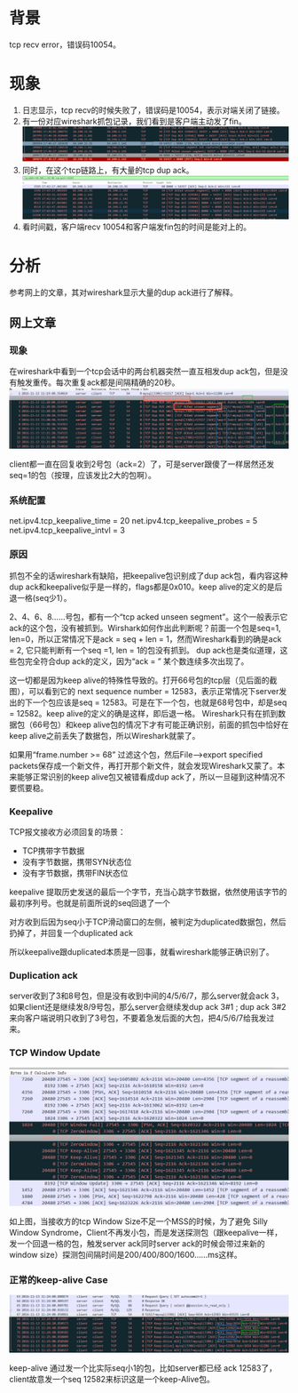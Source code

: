 # 背景
tcp recv error，错误码10054。

# 现象
1. 日志显示，tcp recv的时候失败了，错误码是10054，表示对端关闭了链接。
2. 有一份对应wireshark抓包记录，我们看到是客户端主动发了fin。
![picture 1](../images/78cdf511f54941467061fe9e9f787d95e5c3acece036a9abba1f323694fdb724.png)  
3. 同时，在这个tcp链路上，有大量的tcp dup ack。
![picture 2](../images/540d9276937dc9efae8d8400d2b239c437dc1c400c48aebc04240b1c5de2daf9.png)  
4. 看时间戳，客户端recv 10054和客户端发fin包的时间是能对上的。

# 分析
参考网上的文章，其对wireshark显示大量的dup ack进行了解释。  

## 网上文章
### 现象
在wireshark中看到一个tcp会话中的两台机器突然一直互相发dup ack包，但是没有触发重传。每次重复ack都是间隔精确的20秒。  
![picture 3](../images/5e46d66aef3544481cd0451084aef08c75473f83798ccc6b9ed05d17f77acb09.png)  

client都一直在回复收到2号包（ack=2）了，可是server跟傻了一样居然还发seq=1的包（按理，应该发比2大的包啊）。

### 系统配置
net.ipv4.tcp_keepalive_time = 20
net.ipv4.tcp_keepalive_probes = 5
net.ipv4.tcp_keepalive_intvl = 3

### 原因
抓包不全的话wireshark有缺陷，把keepalive包识别成了dup ack包，看内容这种dup ack和keepalive似乎是一样的，flags都是0x010。keep alive的定义的是后退一格(seq少1）。

2、4、6、8……号包，都有一个“tcp acked unseen segment”。这个一般表示它ack的这个包，没有被抓到。Wirshark如何作出此判断呢？前面一个包是seq=1, len=0，所以正常情况下是ack = seq + len = 1，然而Wireshark看到的确是ack = 2, 它只能判断有一个seq =1, len = 1的包没有抓到。
dup ack也是类似道理，这些包完全符合dup ack的定义，因为“ack = ” 某个数连续多次出现了。

这一切都是因为keep alive的特殊性导致的。打开66号包的tcp层（见后面的截图），可以看到它的 next sequence number = 12583，表示正常情况下server发出的下一个包应该是seq = 12583。可是在下一个包，也就是68号包中，却是seq = 12582。keep alive的定义的确是这样，即后退一格。
Wireshark只有在抓到数据包（66号包）和keep alive包的情况下才有可能正确识别，前面的抓包中恰好在keep alive之前丢失了数据包，所以Wireshark就蒙了。

如果用“frame.number >= 68” 过滤这个包，然后File–>export specified packets保存成一个新文件，再打开那个新文件，就会发现Wireshark又蒙了。本来能够正常识别的keep alive包又被错看成dup ack了，所以一旦碰到这种情况不要慌要稳。

### Keepalive
TCP报文接收方必须回复的场景：  
* TCP携带字节数据
* 没有字节数据，携带SYN状态位
* 没有字节数据，携带FIN状态位

keepalive 提取历史发送的最后一个字节，充当心跳字节数据，依然使用该字节的最初序列号。也就是前面所说的seq回退了一个

对方收到后因为seq小于TCP滑动窗口的左侧，被判定为duplicated数据包，然后扔掉了，并回复一个duplicated ack

所以keepalive跟duplicated本质是一回事，就看wireshark能够正确识别了。

### Duplication ack
server收到了3和8号包，但是没有收到中间的4/5/6/7，那么server就会ack 3，如果client还是继续发8/9号包，那么server会继续发dup ack 3#1 ; dup ack 3#2 来向客户端说明只收到了3号包，不要着急发后面的大包，把4/5/6/7给我发过来。

### TCP Window Update
![picture 4](../images/70b1bcf1d46491d1a34281c1f0a873dde7affa73c19e05c91c3d746600f59a12.png)  

如上图，当接收方的tcp Window Size不足一个MSS的时候，为了避免 Silly Window Syndrome，Client不再发小包，而是发送探测包（跟keepalive一样，发一个回退一格的包，触发server ack同时server ack的时候会带过来新的window size）探测包间隔时间是200/400/800/1600……ms这样。

### 正常的keep-alive Case
![picture 5](../images/26628059c4358f501a7c7578040d92581d9ded9694041bd7ba1cc57bacdf68c9.png)  

keep-alive 通过发一个比实际seq小1的包，比如server都已经 ack 12583了，client故意发一个seq 12582来标识这是一个keep-Alive包。